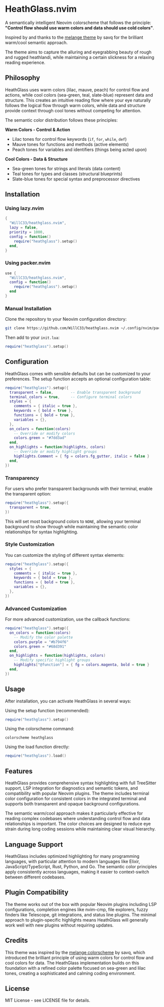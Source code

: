 # HeathGlass.nvim

A semantically intelligent Neovim colorscheme that follows the principle: **"Control flow should use warm colors and data should use cold colors"**.

Inspired by and thanks to the [melange theme](https://github.com/savq/melange-nvim) by savq for the brilliant warm/cool semantic approach.

The theme aims to capture the alluring and eyegrabbing beauty of rough and rugged heathlandi, while maintaining a certain slickness for a relaxing reading experience.

## Philosophy

HeathGlass uses warm colors (lilac, mauve, peach) for control flow and actions, while cool colors (sea-green, teal, slate-blue) represent data and structure. This creates an intuitive reading flow where your eye naturally follows the logical flow through warm colors, while data and structure provide context through cool tones without competing for attention.

The semantic color distribution follows these principles:

**Warm Colors - Control & Action**
- Lilac tones for control flow keywords (`if`, `for`, `while`, `def`)
- Mauve tones for functions and methods (active elements)  
- Peach tones for variables and identifiers (things being acted upon)

**Cool Colors - Data & Structure**  
- Sea-green tones for strings and literals (data content)
- Teal tones for types and classes (structural blueprints)
- Slate-blue tones for special syntax and preprocessor directives

## Installation

### Using lazy.nvim

```lua
{
  "WillC33/heathglass.nvim",
  lazy = false,
  priority = 1000,
  config = function()
    require("heathglass").setup()
  end,
}
```

### Using packer.nvim

```lua
use {
  "WillC33/heathglass.nvim",
  config = function()
    require("heathglass").setup()
  end
}
```

### Manual Installation

Clone the repository to your Neovim configuration directory:

```bash
git clone https://github.com/WillC33/heathglass.nvim ~/.config/nvim/pack/plugins/start/heathglass.nvim
```

Then add to your `init.lua`:

```lua
require("heathglass").setup()
```

## Configuration

HeathGlass comes with sensible defaults but can be customized to your preferences. The setup function accepts an optional configuration table:

```lua
require("heathglass").setup({
  transparent = false,        -- Enable transparent background
  terminal_colors = true,     -- Configure terminal colors
  styles = {
    comments = { italic = true },
    keywords = { bold = true },
    functions = { bold = true },
    variables = {},
  },
  on_colors = function(colors)
    -- Override or modify colors
    colors.green = "#7dd3ad"
  end,
  on_highlights = function(highlights, colors)
    -- Override or modify highlight groups
    highlights.Comment = { fg = colors.fg_gutter, italic = false }
  end,
})
```

### Transparency

For users who prefer transparent backgrounds with their terminal, enable the transparent option:

```lua
require("heathglass").setup({
  transparent = true,
})
```

This will set most background colors to `NONE`, allowing your terminal background to show through while maintaining the semantic color relationships for syntax highlighting.

### Style Customization

You can customize the styling of different syntax elements:

```lua
require("heathglass").setup({
  styles = {
    comments = { italic = true },
    keywords = { bold = true },
    functions = { bold = true },
    variables = {},
  },
})
```

### Advanced Customization

For more advanced customization, use the callback functions:

```lua
require("heathglass").setup({
  on_colors = function(colors)
    -- Modify the color palette
    colors.purple = "#b794f6"
    colors.green = "#68d391"
  end,
  on_highlights = function(highlights, colors)
    -- Modify specific highlight groups
    highlights["@function"] = { fg = colors.magenta, bold = true }
  end,
})
```

## Usage

After installation, you can activate HeathGlass in several ways:

Using the setup function (recommended):
```lua
require("heathglass").setup()
```

Using the colorscheme command:
```vim
colorscheme heathglass
```

Using the load function directly:
```lua
require("heathglass").load()
```

## Features

HeathGlass provides comprehensive syntax highlighting with full TreeSitter support, LSP integration for diagnostics and semantic tokens, and compatibility with popular Neovim plugins. The theme includes terminal color configuration for consistent colors in the integrated terminal and supports both transparent and opaque background configurations.

The semantic warm/cool approach makes it particularly effective for reading complex codebases where understanding control flow and data relationships is important. The color choices are designed to reduce eye strain during long coding sessions while maintaining clear visual hierarchy.

## Language Support

HeathGlass includes optimized highlighting for many programming languages, with particular attention to modern languages like Elixir, JavaScript/TypeScript, Rust, Python, and Go. The semantic color principles apply consistently across languages, making it easier to context-switch between different codebases.

## Plugin Compatibility

The theme works out of the box with popular Neovim plugins including LSP configurations, completion engines like nvim-cmp, file explorers, fuzzy finders like Telescope, git integrations, and status line plugins. The minimal approach to plugin-specific highlights means HeathGlass will generally work well with new plugins without requiring updates.

## Credits

This theme was inspired by the [melange colorscheme](https://github.com/savq/melange-nvim) by savq, which introduced the brilliant principle of using warm colors for control flow and cool colors for data. The HeathGlass implementation builds on this foundation with a refined color palette focused on sea-green and lilac tones, creating a sophisticated and calming coding environment.

## License

MIT License - see LICENSE file for details.
